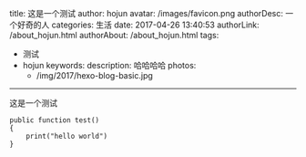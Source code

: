 title: 这是一个测试
author: hojun
avatar: /images/favicon.png
authorDesc: 一个好奇的人
categories: 生活
date: 2017-04-26 13:40:53
authorLink: /about_hojun.html
authorAbout: /about_hojun.html
tags:
- 测试
- hojun
keywords:
description:  哈哈哈哈
photos:
    - /img/2017/hexo-blog-basic.jpg
---
这是一个测试
```
public function test()
{
    print("hello world")
}
```